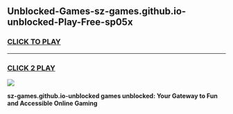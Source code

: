 
## Unblocked-Games-sz-games.github.io-unblocked-Play-Free-sp05x
<h3>
<a href="https://premium76.site?title=sz-games.github.io-unblocked&ref=18A1">CLICK TO PLAY</a></h3>
<hr>

<h3>
<a href="https://premium76.site?title=sz-games.github.io-unblocked&ref=18A1">CLICK 2 PLAY</a>
  
</h3>

<a href="https://premium76.site?title=sz-games.github.io-unblocked&ref=18A1"><img src="https://clearcache.store/games.png"></a>


**sz-games.github.io-unblocked games unblocked: Your Gateway to Fun and Accessible Online Gaming**
